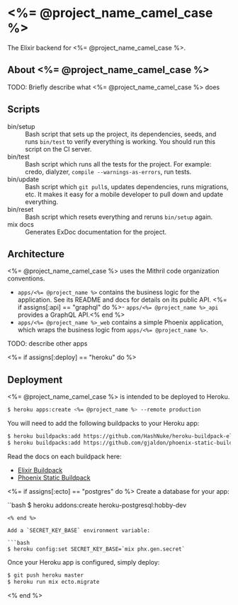 # <%= @project_name_camel_case %>

The Elixir backend for <%= @project_name_camel_case %>.

## About <%= @project_name_camel_case %>

TODO: Briefly describe what <%= @project_name_camel_case %> does

## Scripts

<dl>
  <dt>bin/setup</dt>
  <dd>
    Bash script that sets up the project, its dependencies, seeds, and runs 
    <code>bin/test</code> to verify everything is working. You should run this 
    script on the CI server.
  </dd>
  <dt>bin/test</dt>
  <dd>
    Bash script which runs all the tests for the project. For example: credo,
    dialyzer, <code>compile --warnings-as-errors</code>, run tests.
  </dd>
  <dt>bin/update</dt>
  <dd>
    Bash script which <code>git pull</code>s, updates dependencies, runs 
    migrations, etc. It makes it easy for a mobile developer to pull down and 
    update everything.
  </dd>
  <dt>bin/reset</dt>
  <dd>
    Bash script which resets everything and reruns <code>bin/setup</code> 
    again.
  </dd>
  <dt>mix docs</dt>
  <dd>
    Generates ExDoc documentation for the project.
  </dd>
</dl>

## Architecture

<%= @project_name_camel_case %> uses the Mithril code organization conventions.

- `apps/<%= @project_name %>` contains the business logic for the application.
  See its README and docs for details on its public API.
<%= if assigns[:api] == "graphql" do %>- `apps/<%= @project_name %>_api` provides a GraphQL API.<% end %>
- `apps/<%= @project_name %>_web` contains a simple Phoenix application, which
  wraps the business logic from `apps/<%= @project_name %>`.

TODO: describe other apps

<%= if assigns[:deploy] == "heroku" do %>
## Deployment

<%= @project_name_camel_case %> is intended to be deployed to Heroku. 

```bash
$ heroku apps:create <%= @project_name %> --remote production
```

You will need to add the following buildpacks to your Heroku app:

```bash
$ heroku buildpacks:add https://github.com/HashNuke/heroku-buildpack-elixir
$ heroku buildpacks:add https://github.com/gjaldon/phoenix-static-buildpack
```

Read the docs on each buildpack here:

- [Elixir Buildpack](https://github.com/HashNuke/heroku-buildpack-elixir)
- [Phoenix Static Buildpack](https://github.com/gjaldon/phoenix-static-buildpack)

<%= if assigns[:ecto] == "postgres" do %>
Create a database for your app:

``bash
$ heroku addons:create heroku-postgresql:hobby-dev
```
<% end %>

Add a `SECRET_KEY_BASE` environment variable:

```bash
$ heroku config:set SECRET_KEY_BASE=`mix phx.gen.secret`
```

Once your Heroku app is configured, simply deploy:

```bash
$ git push heroku master
$ heroku run mix ecto.migrate
```
<% end %>